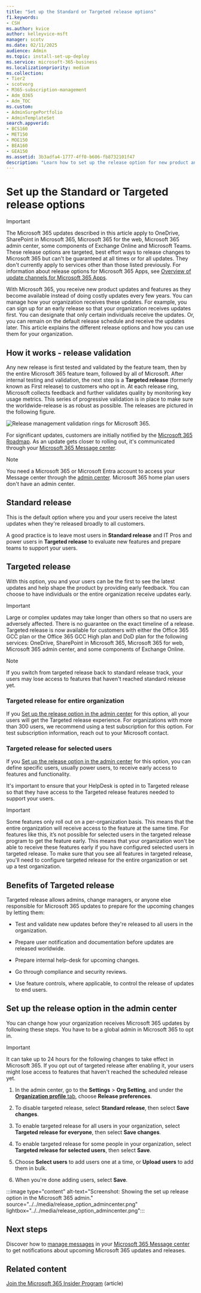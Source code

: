 ```yaml
---
title: "Set up the Standard or Targeted release options"
f1.keywords:
- CSH
ms.author: kvice
author: kelleyvice-msft
manager: scotv
ms.date: 02/11/2025
audience: Admin
ms.topic: install-set-up-deploy
ms.service: microsoft-365-business
ms.localizationpriority: medium
ms.collection: 
- Tier2
- scotvorg
- M365-subscription-management 
- Adm_O365
- Adm_TOC
ms.custom: 
- AdminSurgePortfolio
- AdminTemplateSet
search.appverid:
- BCS160
- MET150
- MOE150
- BEA160
- GEA150
ms.assetid: 3b3adfa4-1777-4ff0-b606-fb8732101f47
description: "Learn how to set up the release option for new product and features updates in the Microsoft 365 admin center."
---
```


# Set up the Standard or Targeted release options

> [!IMPORTANT]
> The Microsoft 365 updates described in this article apply to OneDrive, SharePoint in Microsoft 365, Microsoft 365 for the web, Microsoft 365 admin center, some components of Exchange Online and Microsoft Teams. These release options are targeted, best effort ways to release changes to Microsoft 365 but can't be guaranteed at all times or for all updates. They don't currently apply to services other than those listed previously. For information about release options for Microsoft 365 Apps, see [Overview of update channels for Microsoft 365 Apps](/deployoffice/overview-update-channels).

With Microsoft 365, you receive new product updates and features as they become available instead of doing costly updates every few years. You can manage how your organization receives these updates. For example, you can sign up for an early release so that your organization receives updates first. You can designate that only certain individuals receive the updates. Or, you can remain on the default release schedule and receive the updates later. This article explains the different release options and how you can use them for your organization.

## How it works - release validation

Any new release is first tested and validated by the feature team, then by the entire Microsoft 365 feature team, followed by all of Microsoft. After internal testing and validation, the next step is a **Targeted release** (formerly known as First release) to customers who opt in. At each release ring, Microsoft collects feedback and further validates quality by monitoring key usage metrics. This series of progressive validation is in place to make sure the worldwide-release is as robust as possible. The releases are pictured in the following figure.

![Release management validation rings for Microsoft 365.](../../media/Rings_Of_Progression.png)

For significant updates, customers are initially notified by the [Microsoft 365 Roadmap](https://products.office.com/business/office-365-roadmap). As an update gets closer to rolling out, it's communicated through your <a href="https://go.microsoft.com/fwlink/p/?linkid=2070717" target="_blank">Microsoft 365 Message center</a>.

> [!NOTE]
> You need a Microsoft 365 or Microsoft Entra account to access your Message center through the [admin center](../admin-overview/admin-center-overview.md). Microsoft 365 home plan users don't have an admin center.

## Standard release

This is the default option where you and your users receive the latest updates when they're released broadly to all customers.
  
A good practice is to leave most users in **Standard release** and IT Pros and power users in **Targeted release** to evaluate new features and prepare teams to support your users.
  
## Targeted release

With this option, you and your users can be the first to see the latest updates and help shape the product by providing early feedback. You can choose to have individuals or the entire organization receive updates early.
  
> [!IMPORTANT]
> Large or complex updates may take longer than others so that no users are adversely affected. There is no guarantee on the exact timeline of a release. Targeted release is now available for customers with either the Office 365 GCC plan or the Office 365 GCC High plan and DoD plan for the following services: OneDrive, SharePoint in Microsoft 365, Microsoft 365 for web, Microsoft 365 admin center, and some components of Exchange Online.

> [!NOTE]
> If you switch from targeted release back to standard release track, your users may lose access to features that haven't reached standard release yet.
  
### Targeted release for entire organization

If you [Set up the release option in the admin center](#set-up-the-release-option-in-the-admin-center) for this option, all your users will get the Targeted release experience. For organizations with more than 300 users, we recommend using a test subscription for this option. For test subscription information, reach out to your Microsoft contact.
  
### Targeted release for selected users

If you [Set up the release option in the admin center](#set-up-the-release-option-in-the-admin-center) for this option, you can define specific users, usually power users, to receive early access to features and functionality.

It's important to ensure that your HelpDesk is opted in to Targeted release so that they have access to the Targeted release features needed to support your users.

> [!IMPORTANT]
> Some features only roll out on a per-organization basis. This means that the entire organization will receive access to the feature at the same time. For features like this, it’s not possible for selected users in the targeted release program to get the feature early. This means that your organization won't be able to receive these features early if you have configured selected users in targeted release. To make sure that you see all features in targeted release, you'll need to configure targeted release for the entire organization or set up a test organization.
  
## Benefits of Targeted release

Targeted release allows admins, change managers, or anyone else responsible for Microsoft 365 updates to prepare for the upcoming changes by letting them:
  
- Test and validate new updates before they're released to all users in the organization.

- Prepare user notification and documentation before updates are released worldwide.

- Prepare internal help-desk for upcoming changes.

- Go through compliance and security reviews.

- Use feature controls, where applicable, to control the release of updates to end users.

## Set up the release option in the admin center

You can change how your organization receives Microsoft 365 updates by following these steps. You have to be a global admin in Microsoft 365 to opt in.
  
> [!IMPORTANT]
> It can take up to 24 hours for the following changes to take effect in Microsoft 365. If you opt out of targeted release after enabling it, your users might lose access to features that haven't reached the scheduled release yet.
  
1. In the admin center, go to the **Settings** > **Org Setting**, and under the <a href="https://go.microsoft.com/fwlink/p/?linkid=2067339" target="_blank">**Organization profile** tab</a>, choose **Release preferences**.

2. To disable targeted release, select **Standard release**, then select **Save changes**.

3. To enable targeted release for all users in your organization, select **Targeted release for everyone**, then select **Save changes**.

4. To enable targeted release for some people in your organization, select **Targeted release for selected users**, then select **Save**.

5. Choose **Select users** to add users one at a time, or **Upload users** to add them in bulk.

6. When you're done adding users, select **Save**.

:::image type="content" alt-text="Screenshot: Showing the set up release option in the Microsoft 365 admin." source="../../media/release_option_admincenter.png" lightbox="../../media/release_option_admincenter.png":::

## Next steps

Discover how to [manage messages](/office365/admin/manage/message-center) in your <a href="https://go.microsoft.com/fwlink/p/?linkid=2070717" target="_blank">Microsoft 365 Message center</a> to get notifications about upcoming Microsoft 365 updates and releases.

## Related content

[Join the Microsoft 365 Insider Program](https://insider.office.com/join/windows) (article)
